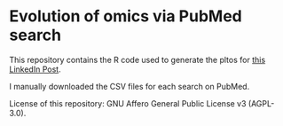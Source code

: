 # Evolution of omics via PubMed search

This repository contains the R code used to generate the pltos for <a class="reference external" href="https://www.linkedin.com/posts/activity-7023351642058055681-SLEN">this LinkedIn Post</a>.

I manually downloaded the CSV files for each search on PubMed.

License of this repository: GNU Affero General Public License v3 (AGPL-3.0).
